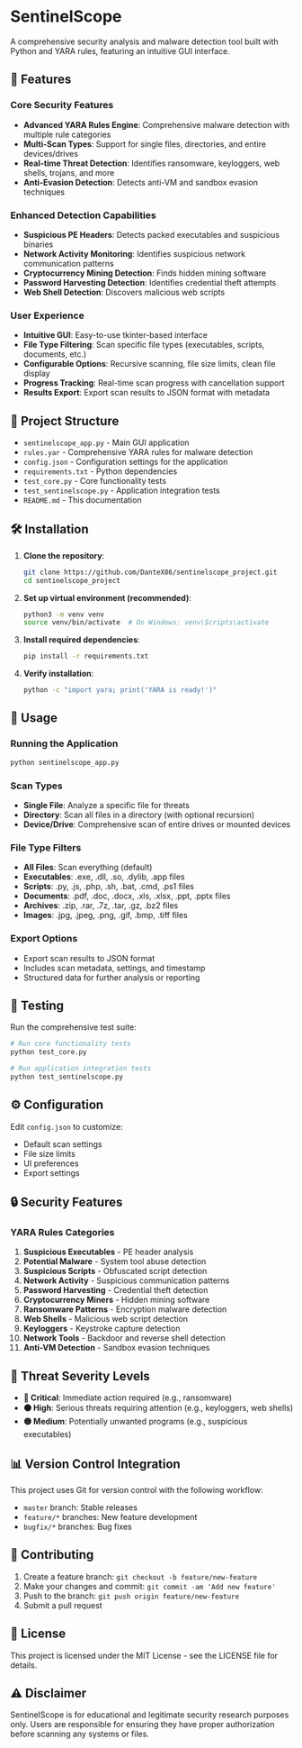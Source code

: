 # SentinelScope

A comprehensive security analysis and malware detection tool built with Python and YARA rules, featuring an intuitive GUI interface.

## 🚀 Features

### Core Security Features
- **Advanced YARA Rules Engine**: Comprehensive malware detection with multiple rule categories
- **Multi-Scan Types**: Support for single files, directories, and entire devices/drives
- **Real-time Threat Detection**: Identifies ransomware, keyloggers, web shells, trojans, and more
- **Anti-Evasion Detection**: Detects anti-VM and sandbox evasion techniques

### Enhanced Detection Capabilities
- **Suspicious PE Headers**: Detects packed executables and suspicious binaries
- **Network Activity Monitoring**: Identifies suspicious network communication patterns
- **Cryptocurrency Mining Detection**: Finds hidden mining software
- **Password Harvesting Detection**: Identifies credential theft attempts
- **Web Shell Detection**: Discovers malicious web scripts

### User Experience
- **Intuitive GUI**: Easy-to-use tkinter-based interface
- **File Type Filtering**: Scan specific file types (executables, scripts, documents, etc.)
- **Configurable Options**: Recursive scanning, file size limits, clean file display
- **Progress Tracking**: Real-time scan progress with cancellation support
- **Results Export**: Export scan results to JSON format with metadata

## 📁 Project Structure

- `sentinelscope_app.py` - Main GUI application
- `rules.yar` - Comprehensive YARA rules for malware detection
- `config.json` - Configuration settings for the application
- `requirements.txt` - Python dependencies
- `test_core.py` - Core functionality tests
- `test_sentinelscope.py` - Application integration tests
- `README.md` - This documentation

## 🛠️ Installation

1. **Clone the repository**:
   ```bash
   git clone https://github.com/DanteX86/sentinelscope_project.git
   cd sentinelscope_project
   ```

2. **Set up virtual environment (recommended)**:
   ```bash
   python3 -m venv venv
   source venv/bin/activate  # On Windows: venv\Scripts\activate
   ```

3. **Install required dependencies**:
   ```bash
   pip install -r requirements.txt
   ```

4. **Verify installation**:
   ```bash
   python -c "import yara; print('YARA is ready!')"
   ```

## 🎯 Usage

### Running the Application
```bash
python sentinelscope_app.py
```

### Scan Types
- **Single File**: Analyze a specific file for threats
- **Directory**: Scan all files in a directory (with optional recursion)
- **Device/Drive**: Comprehensive scan of entire drives or mounted devices

### File Type Filters
- **All Files**: Scan everything (default)
- **Executables**: .exe, .dll, .so, .dylib, .app files
- **Scripts**: .py, .js, .php, .sh, .bat, .cmd, .ps1 files
- **Documents**: .pdf, .doc, .docx, .xls, .xlsx, .ppt, .pptx files
- **Archives**: .zip, .rar, .7z, .tar, .gz, .bz2 files
- **Images**: .jpg, .jpeg, .png, .gif, .bmp, .tiff files

### Export Options
- Export scan results to JSON format
- Includes scan metadata, settings, and timestamp
- Structured data for further analysis or reporting

## 🧪 Testing

Run the comprehensive test suite:
```bash
# Run core functionality tests
python test_core.py

# Run application integration tests
python test_sentinelscope.py
```

## ⚙️ Configuration

Edit `config.json` to customize:
- Default scan settings
- File size limits
- UI preferences
- Export settings

## 🔒 Security Features

### YARA Rules Categories
1. **Suspicious Executables** - PE header analysis
2. **Potential Malware** - System tool abuse detection
3. **Suspicious Scripts** - Obfuscated script detection
4. **Network Activity** - Suspicious communication patterns
5. **Password Harvesting** - Credential theft detection
6. **Cryptocurrency Miners** - Hidden mining software
7. **Ransomware Patterns** - Encryption malware detection
8. **Web Shells** - Malicious web script detection
9. **Keyloggers** - Keystroke capture detection
10. **Network Tools** - Backdoor and reverse shell detection
11. **Anti-VM Detection** - Sandbox evasion techniques

## 🚨 Threat Severity Levels

- **🔴 Critical**: Immediate action required (e.g., ransomware)
- **🟠 High**: Serious threats requiring attention (e.g., keyloggers, web shells)
- **🟡 Medium**: Potentially unwanted programs (e.g., suspicious executables)

## 📊 Version Control Integration

This project uses Git for version control with the following workflow:
- `master` branch: Stable releases
- `feature/*` branches: New feature development
- `bugfix/*` branches: Bug fixes

## 🤝 Contributing

1. Create a feature branch: `git checkout -b feature/new-feature`
2. Make your changes and commit: `git commit -am 'Add new feature'`
3. Push to the branch: `git push origin feature/new-feature`
4. Submit a pull request

## 📝 License

This project is licensed under the MIT License - see the LICENSE file for details.

## ⚠️ Disclaimer

SentinelScope is for educational and legitimate security research purposes only. Users are responsible for ensuring they have proper authorization before scanning any systems or files.

